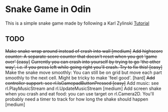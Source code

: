 # Snake Game in Odin

This is a simple snake game made by following a Karl Zylinski [Tutorial](https://www.youtube.com/watch?v=lfiQNCNUifI)

## TODO

~~Make snake wrap around instead of crash into wall [medium]~~
~~Add highscore counter: A separate score counter that doesn't reset when you get 'game over' [easy]~~
~~Currently you can crash into yourself by trying to go 'the other way', i.e. if you press left while going right you'll crash. Try to fix this! [easy]~~
Make the snake move smoothly: You can still be on grid but move each part smoothly to the next cell. Might be tricky to make 'feel good'. [hard]
~~Add controller support: see rl.IsGamepadButtonPressed [easy]~~
Add music: see rl.PlayMusicStream and rl.UpdateMusicStream [medium]
Add screen shake when you crash and eat food: you can use target on rl.Camera2D. You'll probably need a timer to track for how long the shake should happen [medium]
